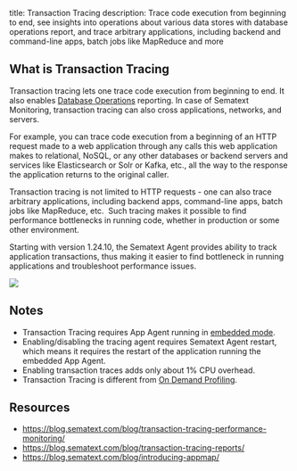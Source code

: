 title: Transaction Tracing
description: Trace code execution from beginning to end, see insights into operations about various data stores with database operations report, and trace arbitrary applications, including backend and command-line apps, batch jobs like MapReduce and more

## What is Transaction Tracing

Transaction tracing lets one trace code execution from beginning to end.
It also enables [Database Operations](/docs/tracing/database-operations) reporting. In case of
Sematext Monitoring, transaction tracing can also cross applications, networks, and
servers.

For example, you can trace code execution from a beginning of
an HTTP request made to a web application through any calls this web
application makes to relational, NoSQL, or any other databases or
backend servers and services like Elasticsearch or Solr or Kafka, etc.,
all the way to the response the application returns to the original
caller.

Transaction tracing is not limited to HTTP requests - one can
also trace arbitrary applications, including backend apps, command-line
apps, batch jobs like MapReduce, etc.  Such tracing makes it possible to
find performance bottlenecks in running code, whether in production or
some other environment.

Starting with version 1.24.10, the Sematext Agent provides ability to track
application transactions, thus making it easier to find bottleneck in
running applications and troubleshoot performance issues.

[![](https://sematext.files.wordpress.com/2015/08/appmap1_annotated.png)](https://blog.sematext.com/blog/introducing-appmap/)

## Notes

  - Transaction Tracing requires App Agent running in [embedded mode](/docs/agents/sematext-agent/app-agent/spm-monitor-javaagent/).
  - Enabling/disabling the tracing agent requires Sematext Agent restart,
    which means it requires the restart of the application running the
    embedded App Agent.
  - Enabling transaction traces adds only about 1% CPU overhead.
  - Transaction Tracing is different from [On Demand Profiling](/docs/monitoring/on-demand-profiling).

## Resources

  - <https://blog.sematext.com/blog/transaction-tracing-performance-monitoring/>
  - <https://blog.sematext.com/blog/transaction-tracing-reports/>
  - <https://blog.sematext.com/blog/introducing-appmap/>
